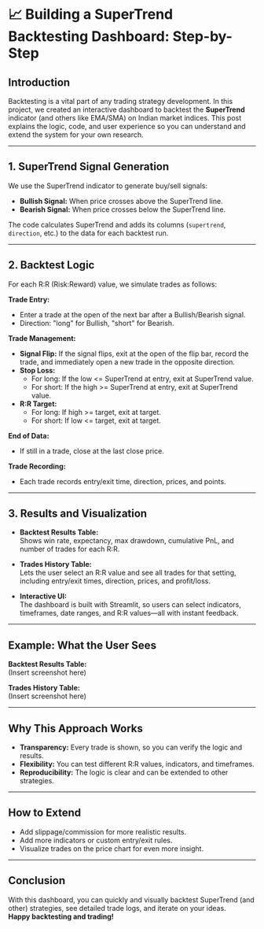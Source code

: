 # 📈 Building a SuperTrend Backtesting Dashboard: Step-by-Step

## Introduction

Backtesting is a vital part of any trading strategy development. In this project, we created an interactive dashboard to backtest the **SuperTrend** indicator (and others like EMA/SMA) on Indian market indices. This post explains the logic, code, and user experience so you can understand and extend the system for your own research.

---

## 1. SuperTrend Signal Generation

We use the SuperTrend indicator to generate buy/sell signals:
- **Bullish Signal:** When price crosses above the SuperTrend line.
- **Bearish Signal:** When price crosses below the SuperTrend line.

The code calculates SuperTrend and adds its columns (`supertrend`, `direction`, etc.) to the data for each backtest run.

---

## 2. Backtest Logic

For each R:R (Risk:Reward) value, we simulate trades as follows:

**Trade Entry:**  
- Enter a trade at the open of the next bar after a Bullish/Bearish signal.
- Direction: "long" for Bullish, "short" for Bearish.

**Trade Management:**  
- **Signal Flip:** If the signal flips, exit at the open of the flip bar, record the trade, and immediately open a new trade in the opposite direction.
- **Stop Loss:**  
  - For long: If the low <= SuperTrend at entry, exit at SuperTrend value.
  - For short: If the high >= SuperTrend at entry, exit at SuperTrend value.
- **R:R Target:**  
  - For long: If high >= target, exit at target.
  - For short: If low <= target, exit at target.

**End of Data:**  
- If still in a trade, close at the last close price.

**Trade Recording:**  
- Each trade records entry/exit time, direction, prices, and points.

---

## 3. Results and Visualization

- **Backtest Results Table:**  
  Shows win rate, expectancy, max drawdown, cumulative PnL, and number of trades for each R:R.

- **Trades History Table:**  
  Lets the user select an R:R value and see all trades for that setting, including entry/exit times, direction, prices, and profit/loss.

- **Interactive UI:**  
  The dashboard is built with Streamlit, so users can select indicators, timeframes, date ranges, and R:R values—all with instant feedback.

---

## Example: What the User Sees

**Backtest Results Table:**  
(Insert screenshot here)

**Trades History Table:**  
(Insert screenshot here)

---

## Why This Approach Works

- **Transparency:** Every trade is shown, so you can verify the logic and results.
- **Flexibility:** You can test different R:R values, indicators, and timeframes.
- **Reproducibility:** The logic is clear and can be extended to other strategies.

---

## How to Extend

- Add slippage/commission for more realistic results.
- Add more indicators or custom entry/exit rules.
- Visualize trades on the price chart for even more insight.

---

## Conclusion

With this dashboard, you can quickly and visually backtest SuperTrend (and other) strategies, see detailed trade logs, and iterate on your ideas.  
**Happy backtesting and trading!** 